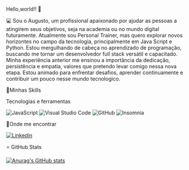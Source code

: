  Hello,world!! 👋

💻 Sou o Augusto, um profissional apaixonado por ajudar as pessoas a atingirem seus objetivos, seja na academia ou no mundo digital futuramente. Atualmente sou Personal Trainer, mas quero explorar novos horizontes no campo da tecnologia, principalmente em Java Script e Python. Estou mergulhando de cabeça no aprendizado de programação, buscando me tornar um desenvolvedor full stack versátil e capacitado. Minha experiência anterior me ensinou a importância da dedicação, persistência e empatia, valores que pretendo levar comigo nessa nova etapa. Estou animado para enfrentar desafios, aprender continuamente e contribuir um pouco nesse mundo tecnologico.





🚀Minhas Skills

Tecnologias e ferramentas 

![JavaScript](https://img.shields.io/badge/-JavaScript-333333?style=flat&logo=javascript)
![Visual Studio Code](https://img.shields.io/badge/-Visual%20Studio%20Code-333333?style=flat&logo=visual-studio-code&logoColor=007ACC)
![GitHub](https://img.shields.io/badge/-GitHub-333333?style=flat&logo=github)
![Insomnia](https://img.shields.io/badge/-Insomnia-333333?style=flat&logo=insomnia)





💼Onde me encontrar

[![Linkedin](https://img.shields.io/badge/-browfb-blue?style=flat-square&logo=Linkedin&logoColor=white&link=https://www.linkedin.com/in/augusto-rafayane-089b1124b/)](https://www.linkedin.com/in/augusto-rafayane-089b1124b/)



⭐ GitHub Stats

[![Anurag's GitHub stats](https://github-readme-stats.vercel.app//api?username=browfb&show_icons=true&theme=radical)](https://github.com/anuraghazra/github-readme-stats)
